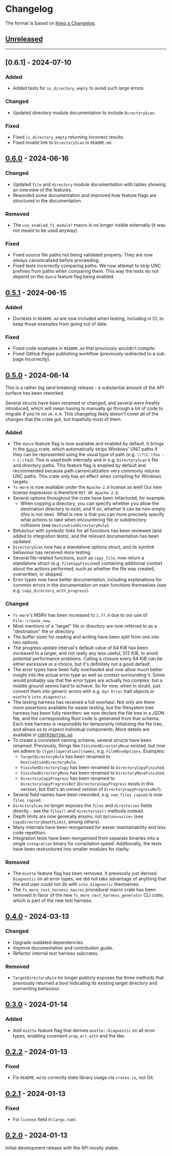 # Changelog
The format is based on [Keep a Changelog](https://keepachangelog.com/en/1.1.0/).



## [Unreleased]


---

## [0.6.1] - 2024-07-10

### Added
- Added tests for `is_directory_empty` to avoid such large errors.

### Changed
- Updated directory module documentation to include `DirectoryScan`.

### Fixed
- Fixed `is_directory_empty` returning incorrect results.
- Fixed invalid link to `DirectoryScan` in `README.md`.



## [0.6.0] - 2024-06-16

### Changed
- Updated `file` and `directory` module documentation with tables showing an overview of the features.
- Reworded some documentation and improved how feature flags are structured in the documentation.

### Removed
- The `use_enabled_fs_module!` macro is no longer visible externally (it was not meant to be used anyway).

### Fixed
- Fixed source file paths not being validated properly. They are now always canonicalized before proceeding.
- Fixed tests incorrectly comparing paths. We now attempt to strip UNC prefixes from paths when comparing them. 
  This way the tests do not depend on the `dunce` feature flag being enabled.



## [0.5.1] - 2024-06-15

### Added
- Doctests in `README.md` are now included when testing, including in CI, to keep those examples from going out of date.

### Fixed
- Fixed code examples in `README.md` that previously wouldn't compile.
- Fixed GitHub Pages publishing workflow (previously redirected to a sub-page incorrectly).



## [0.5.0] - 2024-06-14

This is a rather big (and breaking) release - a substantial amount of the API surface has been reworked.

Several structs have been renamed or changed, and several were freshly introduced, 
which will mean having to manually go through a bit of code to migrate if you're on `v0.4.0`.
This changelog likely doesn't cover all of the changes that the crate got, but hopefully most of them.


### Added
- The `dunce` feature flag is now available and enabled by default.
  It brings in the [`dunce`](https://docs.rs/dunce) crate, 
  which automatically strips Windows' UNC paths if they can be represented
  using the usual type of path (e.g. `\\?\C:\foo -> C:\foo`).
  This is used both internally and in e.g. `DirectoryScan`'s file and directory paths. 
  This feature flag is enabled by default and recommended because path canonicalization 
  very commonly returns UNC paths. This crate only has an effect when compiling for Windows targets.
- `fs-more` is now available under the `Apache-2.0` license as well! 
  Our new license expression is therefore `MIT OR Apache-2.0`.
- Several options throughout the crate have been refactored, for example:
  - When copying a directory, you can specify whether you allow the destination directory to exist, 
    and if so, whether it can be non-empty (this is not new). What is new is that you can more precisely specify 
    what actions to take when encountering file or subdirectory collisions (see `DestinationDirectoryRule`).
- Behaviour with symbolic links for all functions has been reviewed (and added to integration tests), 
  and the relevant documentation has been updated.
- `DirectoryScan` now has a standalone options struct, and its symlink behaviour has received more testing.
- Several file-related functions, such as `copy_file`, now return a standalone struct (e.g. `FileCopyFinished`) 
  containing additional context about the actions performed, such as whether the file was created, overwritten, or skipped.
- Error types now have better documentation, including explanations for common errors
  in the documentation on main functions themselves (see e.g. `copy_directory_with_progress`).


### Changed
- `fs-more`'s MSRV has been increased to `1.77.0` due to our use of `File::create_new`.
- Most mentions of a "target" file or directory are now referred to as a "destination" file or directory.
- The buffer sizes for reading and writing have been split from one into two options.
- The progress update interval's default value of 64 KiB has been increased to a larger, and not really any less useful, 512 KiB,
  to avoid potential performance problems. Calling a closure every 64 KiB can be either excessive or a choice, but
  it's definitely not a good default.
- The error types have been fully overhauled and now allow much better insight into the actual error type 
  as well as context surrounding it. Some would probably say that the error types are actually *too complex*, 
  but a middle ground seems hard to achieve. So for now, when in doubt, just convert them into generic errors 
  with e.g. `dyn Error` trait objects or `miette`'s `into_diagnostic`.
- The testing harness has received a full overhaul. Not only are there more assertions available for easier testing,
  but the filesystem tree harness has been fully rewritten: we now declare the file tree in a JSON file,
  and the corresponding Rust code is generated from that schema. Each tree harness is responsible for temporarily initializing 
  the file tree, and allows us to inspect individual components.
  More details are available in [`CONTRIBUTING.md`](https://github.com/simongoricar/fs-more/blob/master/CONTRIBUTING.md).
- To create a consistent naming scheme, several structs have been renamed. Previously, things
  like `FinishedDirectoryMove` existed, but now we adhere to `[type][operation][name]`, e.g. `FileMoveOptions`. Examples:
  - `TargetDirectoryRule` has been renamed to `DestinationDirectoryRule`.
  - `FinishedDirectoryCopy` has been renamed to `DirectoryCopyFinished`.
  - `FinishedDirectoryMove` has been renamed to `DirectoryMoveFinished`.
  - `DirectoryCopyProgress` has been renamed to `DirectoryCopyProgressRef` 
    (`DirectoryCopyProgress` exists in this version, but that's an owned version of `DirectoryCopyProgressRef`).
- Several field names have been reworded, e.g. `num_files_copied` is now `files_copied`.
- `DirectoryScan` no longer exposes the `files` and `directories` fields directly - see the `files()` and `directories()` methods instead.
- Depth limits are now generally enums, not `Option<usize>` (see `CopyDirectoryDepthLimit`, among others).
- Many internals have been reorganised for easier maintainability and less code repetition.
- Integration tests have been reorganised from separate binaries into a single `integration` binary for compilation speed.
  Additionally, the tests have been restructured into smaller modules for clarity.


### Removed
- The `miette` feature flag has been removed. It previously just derived `Diagnostic` on all error types,
  we did not take advantage of anything that the end user could not do with `into_diagnostic` themselves.
- The `fs_more_test_harness_macros` procedural macro crate has been removed in favor of the new
  `fs_more_test_harness_generator` CLI crate, which is part of the new test harness.



## [0.4.0] - 2024-03-13

### Changed
- Upgrade outdated dependencies.
- Improve documentation and contribution guide.
- Refactor internal test harness subcrates.
  
### Removed
- `TargetDirectoryRule` no longer publicly exposes the three methods that previously returned a bool indicating its existing target directory and overwriting behaviour.


## [0.3.0] - 2024-01-14

### Added
- Add `miette` feature flag that derives `miette::Diagnostic` on all error types,
  enabling covenient `wrap_err_with` and the like.



## [0.2.2] - 2024-01-13

### Fixed
- Fix `README.md` to correctly state library usage via `crates.io`, not Git.



## [0.2.1] - 2024-01-13

### Fixed
- Fix `license` field in `Cargo.toml`



## [0.2.0] - 2024-01-13

Initial development release with the API mostly stable.



[Unreleased]: https://github.com/simongoricar/fs-more/compare/v0.6.0...HEAD
[0.6.0]: https://github.com/simongoricar/fs-more/compare/v0.5.1...v0.6.0
[0.5.1]: https://github.com/simongoricar/fs-more/compare/v0.5.0...v0.5.1
[0.5.0]: https://github.com/simongoricar/fs-more/compare/v0.4.0...v0.5.0
[0.4.0]: https://github.com/simongoricar/fs-more/compare/v0.3.0...v0.4.0
[0.3.0]: https://github.com/simongoricar/fs-more/compare/v0.2.2...v0.3.0
[0.2.2]: https://github.com/simongoricar/fs-more/compare/v0.2.1...v0.2.2
[0.2.1]: https://github.com/simongoricar/fs-more/compare/v0.2.0...v0.2.1
[0.2.0]: https://github.com/simongoricar/fs-more/compare/727e90a7ff9c70359fb9a4a5ebdf5e5e528f4708...v0.2.0
